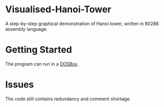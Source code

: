 # Visualised-Hanoi-Tower

A step-by-step graphical demonstration of Hanoi tower, written in 80286 assembly language.

# Getting Started

The program can run in a [DOSBox](https://www.dosbox.com/).

# Issues

The code still contains redundancy and comment shortage.
